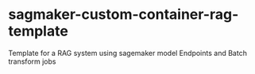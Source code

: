 # sagmaker-custom-container-rag-template
Template for a RAG system using sagemaker model Endpoints and Batch transform jobs
